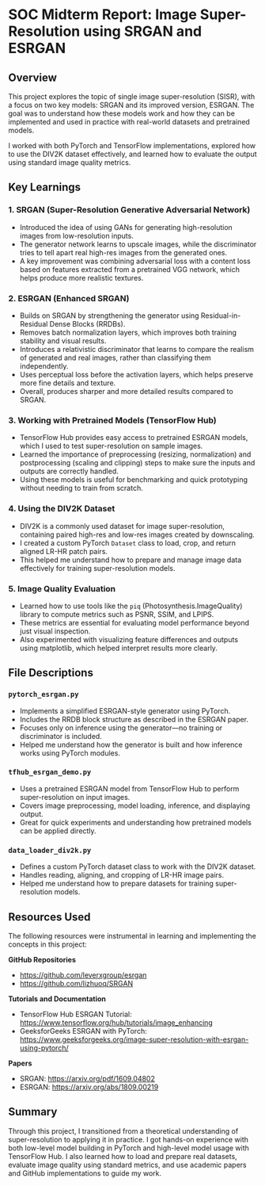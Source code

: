 # SOC Midterm Report: Image Super-Resolution using SRGAN and ESRGAN

## Overview

This project explores the topic of single image super-resolution (SISR), with a focus on two key models: SRGAN and its improved version, ESRGAN. The goal was to understand how these models work and how they can be implemented and used in practice with real-world datasets and pretrained models.

I worked with both PyTorch and TensorFlow implementations, explored how to use the DIV2K dataset effectively, and learned how to evaluate the output using standard image quality metrics.

## Key Learnings

### 1. SRGAN (Super-Resolution Generative Adversarial Network)

- Introduced the idea of using GANs for generating high-resolution images from low-resolution inputs.
- The generator network learns to upscale images, while the discriminator tries to tell apart real high-res images from the generated ones.
- A key improvement was combining adversarial loss with a content loss based on features extracted from a pretrained VGG network, which helps produce more realistic textures.

### 2. ESRGAN (Enhanced SRGAN)

- Builds on SRGAN by strengthening the generator using Residual-in-Residual Dense Blocks (RRDBs).
- Removes batch normalization layers, which improves both training stability and visual results.
- Introduces a relativistic discriminator that learns to compare the realism of generated and real images, rather than classifying them independently.
- Uses perceptual loss before the activation layers, which helps preserve more fine details and texture.
- Overall, produces sharper and more detailed results compared to SRGAN.

### 3. Working with Pretrained Models (TensorFlow Hub)

- TensorFlow Hub provides easy access to pretrained ESRGAN models, which I used to test super-resolution on sample images.
- Learned the importance of preprocessing (resizing, normalization) and postprocessing (scaling and clipping) steps to make sure the inputs and outputs are correctly handled.
- Using these models is useful for benchmarking and quick prototyping without needing to train from scratch.

### 4. Using the DIV2K Dataset

- DIV2K is a commonly used dataset for image super-resolution, containing paired high-res and low-res images created by downscaling.
- I created a custom PyTorch `Dataset` class to load, crop, and return aligned LR-HR patch pairs.
- This helped me understand how to prepare and manage image data effectively for training super-resolution models.

### 5. Image Quality Evaluation

- Learned how to use tools like the `piq` (Photosynthesis.ImageQuality) library to compute metrics such as PSNR, SSIM, and LPIPS.
- These metrics are essential for evaluating model performance beyond just visual inspection.
- Also experimented with visualizing feature differences and outputs using matplotlib, which helped interpret results more clearly.

## File Descriptions

### `pytorch_esrgan.py`

- Implements a simplified ESRGAN-style generator using PyTorch.
- Includes the RRDB block structure as described in the ESRGAN paper.
- Focuses only on inference using the generator—no training or discriminator is included.
- Helped me understand how the generator is built and how inference works using PyTorch modules.

### `tfhub_esrgan_demo.py`

- Uses a pretrained ESRGAN model from TensorFlow Hub to perform super-resolution on input images.
- Covers image preprocessing, model loading, inference, and displaying output.
- Great for quick experiments and understanding how pretrained models can be applied directly.

### `data_loader_div2k.py`

- Defines a custom PyTorch dataset class to work with the DIV2K dataset.
- Handles reading, aligning, and cropping of LR-HR image pairs.
- Helped me understand how to prepare datasets for training super-resolution models.

## Resources Used

The following resources were instrumental in learning and implementing the concepts in this project:

**GitHub Repositories**
- https://github.com/leverxgroup/esrgan
- https://github.com/lizhuoq/SRGAN

**Tutorials and Documentation**
- TensorFlow Hub ESRGAN Tutorial: https://www.tensorflow.org/hub/tutorials/image_enhancing
- GeeksforGeeks ESRGAN with PyTorch: https://www.geeksforgeeks.org/image-super-resolution-with-esrgan-using-pytorch/

**Papers**
- SRGAN: https://arxiv.org/pdf/1609.04802
- ESRGAN: https://arxiv.org/abs/1809.00219

## Summary

Through this project, I transitioned from a theoretical understanding of super-resolution to applying it in practice. I got hands-on experience with both low-level model building in PyTorch and high-level model usage with TensorFlow Hub. I also learned how to load and prepare real datasets, evaluate image quality using standard metrics, and use academic papers and GitHub implementations to guide my work.
